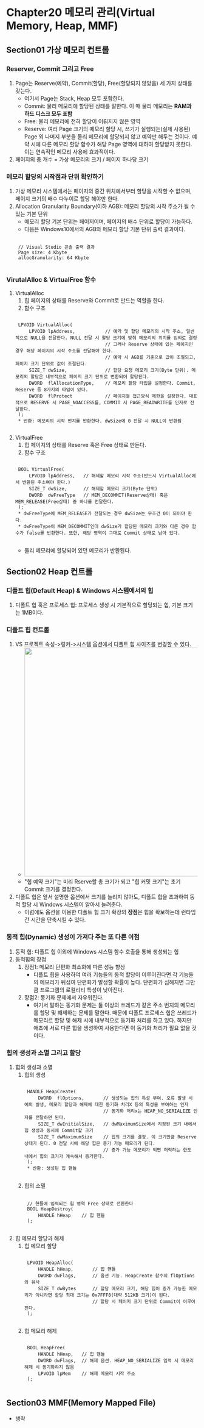 # Chapter20 메모리 관리(Virtual Memory, Heap, MMF)
## Section01 가상 메모리 컨트롤
### Reserver, Commit 그리고 Free
1. Page는 Reserve(예약), Commit(할당), Free(할당되지 않았음) 세 가지 상태를 갖는다.
    * 여기서 Page는 Stack, Heap 모두 포함한다.
    * Commit: 물리 메모리에 할당된 상태를 말한다. 이 때 물리 메모리는 **RAM과 하드 디스크 모두 포함**
    * Free: 물리 메모리에 전혀 할당이 이뤄지지 않은 영역
    * Reserve: 여러 Page 크기의 메모리 할당 시, 쓰기가 실행되는(실제 사용된) Page 외 나머지 부분을 물리 메모리에 할당되지 않고 예약만 해두는 것이다. 예약 시에 다른 메모리 할당 함수가 해당 Page 영역에 대하여 할당받지 못한다. 이는 연속적인 메모리 사용에 효과적이다. 
2. 페이지의 총 개수 = 가상 메모리의 크기 / 페이지 하나당 크기

### 메모리 할당의 시작점과 단위 확인하기
1. 가상 메모리 시스템에서는 페이지의 중간 위치에서부터 할당을 시작할 수 없으며, 페이지 크기의 배수 다누이로 할당 해야만 한다.
2. Allocation Granularity Boundary(이하 AGB): 메모리 할당의 시작 주소가 될 수 있는 기본 단위
    * 메모리 할당 기본 단위는 페이지이며, 페이지의 배수 단위로 할당이 가능하다.
    * 다음은 Windows10에서의 AGB와 메모리 할당 기본 단위 출력 결과이다.
    <pre><code>
    // Visual Studio 콘솔 출력 결과
    Page size: 4 Kbyte
    allocGranularity: 64 Kbyte
    </code></pre>

### VirutalAlloc & VirtualFree 함수
1. VirtualAlloc
    1) 힙 페이지의 상태를 Reserve와 Commit로 만드는 역할을 한다.
    2) 함수 구조
    <pre><code>
    LPVOID VirtualAlloc(
        LPVOID lpAddress,           // 예약 및 할당 메모리의 시작 주소, 일반적으로 NULL을 전달한다. NULL 전달 시 할당 크기에 맞춰 메모리의 위치를 임의로 결정
                                    // 그러나 Reserve 상태에 있는 페이지인 경우 해당 페이지의 시작 주소를 전달해야 한다. 
                                    // 예약 시 AGB를 기준으로 값이 조절되고, 페이지 크기 단위로 값이 조절된다.
        SIZE_T dwSize,              // 할당 요청 메모리 크기(Byte 단위). 메모리의 할당은 내부적으로 페이지 크기 단위로 변환되어 할당된다.
        DWORD  flAllocationType,    // 메모리 할당 타입을 설정한다. Commit, Reserve 등 8가지의 타입이 있다.
        DWORD  flProtect            // 페이지별 접근방식 제한을 설정한다. 대표적으로 RESERVE 시 PAGE_NOACCESS를, COMMIT 시 PAGE_READWRITE를 인자로 전달한다.
    );
    * 반환: 메모리의 시작 번지를 반환한다. dwSize에 0 전달 시 NULL이 반환됨
    </code></pre>
2. VirtualFree
    1) 힙 페이지의 상태를 Reserve 혹은 Free 상태로 만든다.
    2) 함수 구조
    <pre><code>
    BOOL VirtualFree(
        LPVOID lpAddress,   // 해제할 메모리 시작 주소(반드시 VirtualAlloc에서 반환된 주소여야 한다.) 
        SIZE_T dwSize,      // 해제할 메모리 크기(Byte 단위)
        DWORD  dwFreeType   // MEM_DECOMMIT(Reserve상태) 혹은 MEM_RELEASE(Free상태) 중 하나를 전달한다.
    );
    * dwFreeType에 MEM_RELEASE가 전달되는 경우 dwSize는 무조건 0이 되어야 한다.
    * dwFreeType이 MEM_DECOMMIT인데 dwSize가 할당된 메모리 크기와 다른 경우 함수가 false를 반환한다. 또한, 해당 영역이 그대로 Commit 상태로 남아 있다.
    </code></pre>
    * 물리 메모리에 할당되어 있던 메모리가 반환된다.

## Section02 Heap 컨트롤
### 디폴트 힙(Default Heap) & Windows 시스템에서의 힙
1. 디폴트 힙 혹은 프로세스 힙: 프로세스 생성 시 기본적으로 할당되는 힙, 기본 크기는 1MB이다.

### 디폴트 힙 컨트롤
1. VS 프로젝트 속성->링커->시스템 옵션에서 디폴트 힙 사이즈를 변경할 수 있다. 
    * <img width=600 src="https://user-images.githubusercontent.com/95362065/150666139-e21ba164-ee45-4999-8e10-89dd510dcb8f.PNG">
    * "힙 예약 크기"는 미리 Rserve할 총 크기가 되고 "힙 커밋 크기"는 초기 Commit 크기를 결정한다.
2. 디폴트 힙은 앞서 설명한 옵션에서 크기를 늘리지 않아도, 디폴트 힙을 초과하여 동적 할당 시 Windows 시스템이 알아서 늘려준다.
    * 이럼에도 옵션을 이용한 디폴트 힙 크기 확장의 **장점**은 힙을 확보하는데 런타임 간 시간을 단축시킬 수 있다.

### 동적 힙(Dynamic) 생성이 가져다 주는 또 다른 이점
1. 동적 힙: 디폴트 힙 이외에 Windows 시스템 함수 호출을 통해 생성되는 힙
2. 동적힙의 장점
    1) 장점1: 메모리 단편화 최소화에 따른 성능 향상
        * 디폴트 힙을 사용하여 여러 기능들의 동적 할당이 이루어진다면 각 기능들의 메모리가 뒤섞여 단편화가 발생할 확률이 높다. 단편화가 심해지면 그만큼 프로그램의 로컬리티 특성이 낮아진다.
    2) 장점2: 동기화 문제에서 자유워진다.
        * 여기서 말하는 동기화 문제는 둘 이상의 쓰레드가 같은 주소 번지의 메모리를 할당 및 해제하는 문제를 말한다. 때문에 디폴트 프로세스 힙은 쓰레드가 메모리르 할당 및 해제 시에 내부적으로 동기화 처리를 하고 있다. 하지만 애초에 서로 다른 힙을 생성하여 사용한다면 이 동기화 처리가 필요 없을 것이다.

### 힙의 생성과 소멸 그리고 할당
1. 힙의 생성과 소멸
    1) 힙의 생성
        <pre><code>
        HANDLE HeapCreate(
            DWORD  flOptions,       // 생성되는 힙의 특성 부여. 오류 발생 시 예외 발생, 메모리 할당과 해제에 대한 동기화 처리X 등의 특성을 부여하는 인자
                                    // 동기화 처리x는 HEAP_NO_SERIALIZE 인자를 전달하면 된다.
            SIZE_T dwInitialSize,   // dwMaximumSize에서 지정된 크기 내에서 힙 생성과 동시에 Commit할 크기
            SIZE_T dwMaximumSize    // 힙의 크기를 결정. 이 크기만큼 Reserve 상태가 된다. 0 전달 시에 해당 힙은 증가 가능 메모리가 된다.
                                    // 증가 가능 메모리가 되면 허락하는 한도 내에서 힙의 크기가 계속해서 증가한다.
        );
        * 반환: 생성된 힙 핸들
        </code></pre>
    2) 힙의 소멸
        <pre><code>
        // 핸들에 입력되는 힙 영역 Free 상태로 전환한다
        BOOL HeapDestroy(
            HANDLE hHeap    // 힙 핸들
        );
        </code></pre>
2. 힙 메모리 할당과 해제
    1) 힙 메모리 할당
        <pre><code>
        LPVOID HeapAlloc(
            HANDLE hHeap,       // 힙 핸들
            DWORD dwFlags,      // 옵션 기능. HeapCreate 함수의 flOptions와 유사
            SIZE_T dwBytes      // 할당 메모리 크기, 해당 힙이 증가 가능한 메모리가 아니라면 할당 최대 크기는 0x7FFF8(대략 512KB 크기)이 된다.
                                // 할당 시 페이지 크기 단위로 Commit이 이루어진다.
        );
        </code></pre>
    2) 힙 메모리 해제
        <pre><code>
        BOOL HeapFree(
            HANDLE hHeap,   // 힙 핸들
            DWORD dwFlags,  // 해제 옵션. HEAP_NO_SERIALIZE 입력 시 메모리 해제 시 동기화하지 않음
            LPVOID lpMem    // 해제 메모리 시작 주소
        );
        </code></pre>

## Section03 MMF(Memory Mapped File)
* 생략
